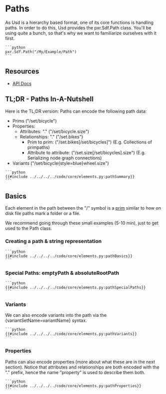 # Paths
As Usd is a hierarchy based format, one of its core functions is handling paths.
In order to do this, Usd provides the pxr.Sdf.Path class. You'll be using quite a bunch, so that's why we want to familiarize ourselves with it first.

~~~admonish info title=""
```python
pxr.Sdf.Path("/My/Example/Path")
```
~~~

## Resources
- [API Docs](https://openusd.org/release/api/class_sdf_path.html#sec_SdfPath_Overview)

## TL;DR - Paths In-A-Nutshell
Here is the TL;DR version:
Paths can encode the following path data:
- Prims ("/set/bicycle")
- Properties:
    - Attributes: "." ("/set/bicycle.size")
    - Relationships: "." ("/set.bikes")
        - Prim to prim: ("/set.bikes[/set/bicycles]") (E.g. Collections of primpaths)
        - Attribute to attribute: ("/set.size[/set/bicycles].size") (E.g. Serializing node graph connections)
- Variants ("/set/bicycle{style=blue}wheel.size")

~~~admonish info title=""
```python
{{#include ../../../../code/core/elements.py:pathSummary}}
```
~~~

## Basics
Each element in the path between the "/" symbol is a [prim](https://openusd.org/release/glossary.html#usdglossary-prim) similar to how on disk file paths mark a folder or a file.

We recommend going through these small examples (5-10 min), just to get used to the Path class.

### Creating a path & string representation

~~~admonish info title=""
```python
{{#include ../../../../code/core/elements.py:pathBasics}}
```
~~~

### Special Paths: emptyPath & absoluteRootPath

~~~admonish info title=""
```python
{{#include ../../../../code/core/elements.py:pathSpecialPaths}}
```
~~~

### Variants
We can also encode variants into the path via the {variantSetName=variantName} syntax.

~~~admonish info title=""
```python
{{#include ../../../../code/core/elements.py:pathVariants}}
```
~~~

### Properties
Paths can also encode properties (more about what these are in the next section).
Notice that attributes and relationships are both encoded with the "." prefix, hence the name "property" is used to describe them both.

~~~admonish info title=""
```python
{{#include ../../../../code/core/elements.py:pathProperties}}
```
~~~

